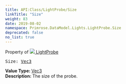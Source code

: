 ```yaml
---
title: API:Class/LightProbe/Size
linkTitle: "Size"
weight: 83
date: 2019-08-02
namespace: Primrose.DataModel.Lights.LightProbe.Size
deprecated: false
no_list: true
---
```

Property of <a href="/docs/api-reference/Class/LightProbe"><img src="/icons/silk/contrast.png"/>&nbsp;LightProbe</a>
<pre class="method-declaration">
Size: <a class="type" href="/docs/api-reference/DataType/Vec3">Vec3</a></pre>
<b>Value Type: </b>
<a class="type" href="/docs/api-reference/DataType/Vec3">Vec3</a>
<br/>
<b>Description: </b>
The size of the probe.

